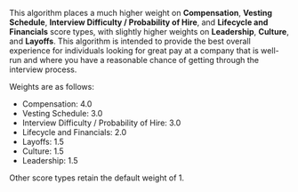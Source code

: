 <!-- Copyright (c) 2024 Isaac Adams -->
<!-- Licensed under the MIT License. See LICENSE file in the project root for full license information. -->
This algorithm places a much higher weight on **Compensation**, **Vesting Schedule**, 
**Interview Difficulty / Probability of Hire**, and **Lifecycle and Financials** 
score types, with slightly higher weights on **Leadership**, **Culture**, and **Layoffs**.
This algorithm is intended to provide the best overall experience for individuals
looking for great pay at a company that is well-run and where you have a reasonable
chance of getting through the interview process.

Weights are as follows:

* Compensation: 4.0
* Vesting Schedule: 3.0
* Interview Difficulty / Probability of Hire: 3.0
* Lifecycle and Financials: 2.0
* Layoffs: 1.5
* Culture: 1.5
* Leadership: 1.5

Other score types retain the default weight of 1.
